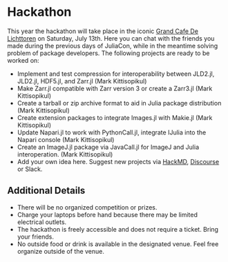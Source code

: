 # Hackathon

This year the hackathon will take place in the iconic [Grand Cafe De Lichttoren](https://maps.app.goo.gl/wA2yHBx1Xp8LnqTG6) on Saturday, July 13th. Here you can chat with the friends you made during the previous days of JuliaCon, while in the meantime solving problem of package developers. The following projects are ready to be worked on:

* Implement and test compression for interoperability between JLD2.jl, JLD2.jl, HDF5.jl, and Zarr.jl (Mark Kittisopikul)
* Make Zarr.jl compatible with Zarr version 3 or create a Zarr3.jl (Mark Kittisopikul)
* Create a tarball or zip archive format to aid in Julia package distribution (Mark Kittisopikul)
* Create extension packages to integrate Images.jl with Makie.jl (Mark Kittisopikul)
* Update Napari.jl to work with PythonCall.jl, integrate IJulia into the Napari console (Mark Kittisopikul)
* Create an ImageJ.jl package via JavaCall.jl for ImageJ and Julia interoperation. (Mark Kittisopikul)
* Add your own idea here. Suggest new projects via [HackMD](https://hackmd.io/@mose/Hym4DRCIA/edit), [Discourse](https://discourse.julialang.org/c/juliacon/juliacon2024/67) or Slack.

## Additional Details

* There will be no organized competition or prizes.
* Charge your laptops before hand because there may be limited electrical outlets.
* The hackathon is freely accessible and does not require a ticket. Bring your friends.
* No outside food or drink is available in the designated venue. Feel free organize outside of the venue.
